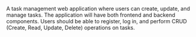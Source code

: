 A task management web application where users can create, update, and manage tasks. The application will have both frontend and backend components. Users should be able to register, log in, and perform CRUD (Create, Read, Update, Delete) operations on tasks.
